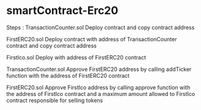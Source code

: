 # smartContract-Erc20

Steps :
TransactionCounter.sol
Deploy contract and copy contract address

FirstERC20.sol
Deploy contract with address of TransactionCounter contract and copy contract address

FirstIco.sol
Deploy with address of FirstERC20 contract

TransactionCounter.sol
Approve FirstERC20 address by calling addTicker function with the address of FirstERC20 contract

FirstERC20.sol
Approve FirstIco address by calling approve function with the address of FirstIco contract and a maximum amount allowed to FirstIco contract responsible for selling tokens